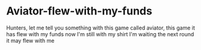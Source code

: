 # Aviator-flew-with-my-funds
Hunters, let me tell you something with this game called aviator, this game it has flew with my funds now I'm still with my shirt I'm waiting the next round it may flew with me 
